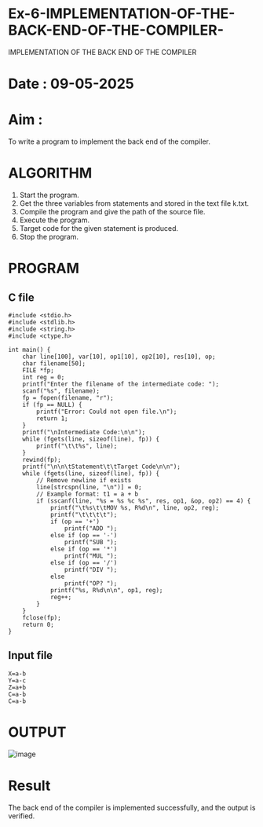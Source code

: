 # Ex-6-IMPLEMENTATION-OF-THE-BACK-END-OF-THE-COMPILER-
IMPLEMENTATION OF THE BACK END OF THE COMPILER 
# Date : 09-05-2025
# Aim :
To write a program to implement the back end of the compiler.
# ALGORITHM
1. Start the program.
2. Get the three variables from statements and stored in the text file k.txt.
3. Compile the program and give the path of the source file.
4. Execute the program.
5. Target code for the given statement is produced.
6. Stop the program.
# PROGRAM
## C file
```
#include <stdio.h>
#include <stdlib.h>
#include <string.h>
#include <ctype.h>

int main() {
    char line[100], var[10], op1[10], op2[10], res[10], op;
    char filename[50];
    FILE *fp;
    int reg = 0;
    printf("Enter the filename of the intermediate code: ");
    scanf("%s", filename);
    fp = fopen(filename, "r");
    if (fp == NULL) {
        printf("Error: Could not open file.\n");
        return 1;
    }
    printf("\nIntermediate Code:\n\n");
    while (fgets(line, sizeof(line), fp)) {
        printf("\t\t%s", line);
    }
    rewind(fp);
    printf("\n\n\tStatement\t\tTarget Code\n\n");
    while (fgets(line, sizeof(line), fp)) {
        // Remove newline if exists
        line[strcspn(line, "\n")] = 0;
        // Example format: t1 = a + b
        if (sscanf(line, "%s = %s %c %s", res, op1, &op, op2) == 4) {
            printf("\t%s\t\tMOV %s, R%d\n", line, op2, reg);
            printf("\t\t\t\t");
            if (op == '+')
                printf("ADD ");
            else if (op == '-')
                printf("SUB ");
            else if (op == '*')
                printf("MUL ");
            else if (op == '/')
                printf("DIV ");
            else
                printf("OP? ");
            printf("%s, R%d\n\n", op1, reg);
            reg++;
        }
    }
    fclose(fp);
    return 0;
}
```
## Input file
```
X=a-b 
Y=a-c 
Z=a+b 
C=a-b 
C=a-b
```
# OUTPUT
![image](https://github.com/user-attachments/assets/08876dc3-1908-4853-9b04-8f0e439eb945)

# Result
The back end of the compiler is implemented successfully, and the output is verified.
